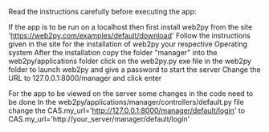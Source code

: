 Read the instructions carefully before executing the app:

If the app is to be run on a localhost then first install web2py from the site 'https://web2py.com/examples/default/download'
Follow the instructions given in the site for the installation of web2py your respective Operating system
After the installation copy the folder "manager" into the web2py/applications folder
click on the web2py.py exe file in the web2py folder to launch web2py and give a password to start the server
Change the URL to 127.0.0.1:8000/manager and click enter


For the app to be viewed on the server some changes in the code need to be done
In the web2py/applications/manager/controllers/default.py file change the
CAS.my_url='http://127.0.0.1:8000/manager/default/login' to CAS.my_url='http://your_server/manager/default/login'
